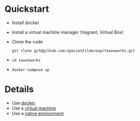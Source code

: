 
# Quickstart

* Install docker
* Install a virtual machine manager (Vagrant, Virtual Box)
* Clone the code

    `git clone git@github.com:SpeciesFileGroup/taxonworks.git`
 * `cd taxonworks`
 * `docker-compose up`

# Details

* Use [docker](docker/README.md)
* Use a [virtual machine](vm/README.md)
* Use a [native environment](native/README.md)

